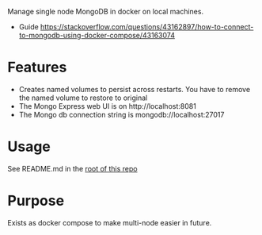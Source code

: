 Manage single node MongoDB in docker on local machines. 
* Guide https://stackoverflow.com/questions/43162897/how-to-connect-to-mongodb-using-docker-compose/43163074

# Features
* Creates named volumes to persist across restarts.  You have to remove the named volume to restore to original
* The Mongo Express web UI is on http://localhost:8081
* The Mongo db connection string is mongodb://localhost:27017

# Usage
See README.md in the [root of this repo](../README.md)

# Purpose
Exists as docker compose to make multi-node easier in future.
